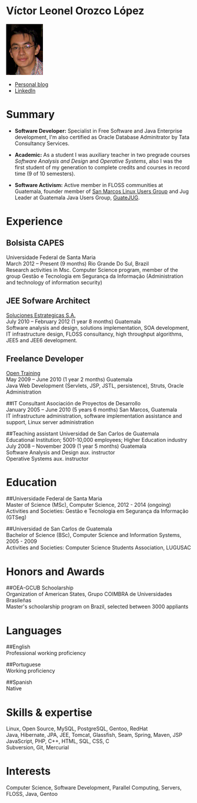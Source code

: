 Víctor Leonel Orozco López
==========================
![Photo](cvsmall.jpg)

- [Personal blog](http://tuxtor.shekalug.org/) 
- [LinkedIn](http://br.linkedin.com/in/victororozco) 

Summary
=======
- **Software Developer:** Specialist in Free Software and Java Enterprise development, I'm also certified as Oracle Database Adminitrator by Tata Consultancy Services.

- **Academic:** As a student I was auxiliary teacher in two pregrade courses *Software Analysis and Design* and *Operative Systems*, also I was the first student of my generation to complete credits and courses in record time (9 of 10 semesters).

- **Software Activism:** Active member in FLOSS communities at Guatemala, founder member of [San Marcos Linux Users Group](http://www.shekalug.org) and Jug Leader at Guatemala Java Users Group, [GuateJUG](http://www.guate-jug.net).


Experience
=========
## Bolsista CAPES
Universidade Federal de Santa Maria  
March 2012 – Present (9 months) Rio Grande Do Sul, Brazil  
Research activities in Msc. Computer Science program, member of the group Gestão e Tecnologia em Segurança da Informação  (Administration and technology of information security)

## JEE Sofware Architect
[Soluciones Estrategicas S.A.](http://www.estrategicas.com/)  
July 2010 – February 2012 (1 year 8 months) Guatemala  
Software analysis and design, solutions implementation, SOA development, IT infrastructure design, FLOSS consultancy, high throughput algorithms, JEE5 and JEE6 development. 

## Freelance Developer
[Open Training](http://www.open-training.com/)  
May 2009 – June 2010 (1 year 2 months) Guatemala  
Java Web Development (Servlets, JSP, JSTL, persistence), Struts, Oracle Administration 

##IT Consultant
Asociación de Proyectos de Desarrollo  
January 2005 – June 2010 (5 years 6 months) San Marcos, Guatemala  
IT infrastructure administration, software implementation assistance and support, Linux server administration 

##Teaching assistant 
Universidad de San Carlos de Guatemala  
Educational Institution; 5001-10,000 employees; Higher Education industry  
July 2008 – November 2009 (1 year 5 months) Guatemala  
Software Analysis and Design aux. instructor  
Operative Systems aux. instructor

Education
=========
##Universidade Federal de Santa Maria  
Master of Science (MSc), Computer Science, 2012 - 2014 (ongoing)  
Activities and Societies: Gestão e Tecnologia em Segurança da Informação (GTSeg)  

##Universidad de San Carlos de Guatemala  
Bachelor of Science (BSc), Computer Science and Information Systems, 2005 - 2009  
Activities and Societies: Computer Science Students Association, LUGUSAC  

Honors and Awards
=================
##OEA-GCUB Schoolarship  
Organization of American States, Grupo COIMBRA de Universidades Brasileñas  
Master's schoolarship program on Brazil, selected between 3000 appliants  

Languages
=========
##English  
Professional working proficiency  

##Portuguese  
Working proficiency  

##Spanish  
Native 

Skills & expertise
==================
Linux, Open Source, MySQL, PostgreSQL, Gentoo, RedHat  
Java, Hibernate, JPA, JEE, Tomcat, Glassfish, Seam, Spring, Maven, JSP  
JavaScript, PHP, C++, HTML, SQL, CSS, C  
Subversion, Git, Mercurial 

Interests
=========
Computer Science, Software Development, Parallel Computing, Servers, FLOSS, Java, Gentoo
